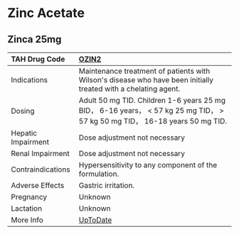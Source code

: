# Zinc Acetate

## Zinca 25mg

| TAH Drug Code      | [OZIN2](https://www.tahsda.org.tw/drugs/hissearch.php?drug_code=OZIN2)                                                      |
|:-------------------|:----------------------------------------------------------------------------------------------------------------------------|
| Indications        | Maintenance treatment of patients with Wilson's disease who have been initially treated with a chelating agent.             |
| Dosing             | Adult 50 mg TID. Children 1-6 years 25 mg BID， 6-16 years， < 57 kg 25 mg TID， > 57 kg 50 mg TID， 16-18 years 50 mg TID. |
| Hepatic Impairment | Dose adjustment not necessary                                                                                               |
| Renal Impairment   | Dose adjustment not necessary                                                                                               |
| Contraindications  | Hypersensitivity to any component of the formulation.                                                                       |
| Adverse Effects    | Gastric irritation.                                                                                                         |
| Pregnancy          | Unknown                                                                                                                     |
| Lactation          | Unknown                                                                                                                     |
| More Info          | [UpToDate](https://www.uptodate.com/contents/zinc-acetate-drug-information)                                                 |

